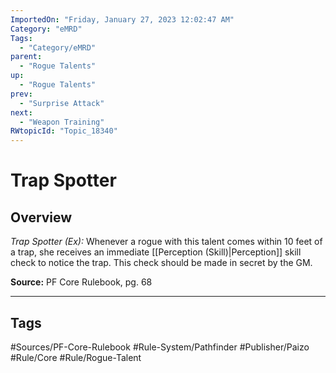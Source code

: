 ```yaml
---
ImportedOn: "Friday, January 27, 2023 12:02:47 AM"
Category: "eMRD"
Tags:
  - "Category/eMRD"
parent:
  - "Rogue Talents"
up:
  - "Rogue Talents"
prev:
  - "Surprise Attack"
next:
  - "Weapon Training"
RWtopicId: "Topic_18340"
---
```

# Trap Spotter
## Overview
*Trap Spotter (Ex):* Whenever a rogue with this talent comes within 10 feet of a trap, she receives an immediate [[Perception (Skill)|Perception]] skill check to notice the trap. This check should be made in secret by the GM.

**Source:** PF Core Rulebook, pg. 68


---
## Tags
#Sources/PF-Core-Rulebook #Rule-System/Pathfinder #Publisher/Paizo #Rule/Core #Rule/Rogue-Talent

